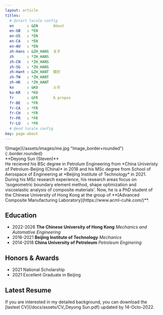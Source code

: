 ```yaml
---
layout: article
titles:
  # @start locale config
  en      : &EN       About
  en-GB   : *EN
  en-US   : *EN
  en-CA   : *EN
  en-AU   : *EN
  zh-Hans : &ZH_HANS  关于
  zh      : *ZH_HANS
  zh-CN   : *ZH_HANS
  zh-SG   : *ZH_HANS
  zh-Hant : &ZH_HANT  關於
  zh-TW   : *ZH_HANT
  zh-HK   : *ZH_HANT
  ko      : &KO       소개
  ko-KR   : *KO
  fr      : &FR       À propos
  fr-BE   : *FR
  fr-CA   : *FR
  fr-CH   : *FR
  fr-FR   : *FR
  fr-LU   : *FR
  # @end locale config
key: page-about
---
```

<div class="grid-containre">
<div class="grid grid--p-2">
<div class="cell cell--12 cell--md-4 " markdown="1">
![Image](/assets/images/me.jpg "Image_border+rounded"){:.border.rounded}
</div>
<div class="cell cell--12 cell--md-auto" markdown="1">
**Deyong Sun (Steven)** <br/>
He recieved his BSc degree in Petrolum Engineering from *China Univeristy
of Petrolum-Beijing (China)* in 2018 and his MSc degree from School of
Aerospace of Engineering at *Beijing Institute of Technology* in 2021.
During his MSc research experience, his research areas focus on
'isogeometric boundary element method, shape optimization and viscoelastic
analysis of composite materials'. Now, he is a PhD student of the Chinese
University of Hong Kong at the group of **[Advanced Composite Manufacturing
Laboratory](https://www.acml-cuhk.com/)**.
</div>
</div>
</div>

## Education

* 2022-2026  **The Chinese University of Hong Kong** *Mechanics and Automative Engineering*
* 2018-2021  **Beijing Institute of Technology** *Mechanics*
* 2014-2018  **China University of Petroleum** *Petroleum Enginering*

## Honors & Awards

- 2021 National Scholarship
- 2021 Excellent Graduate in Beijing

## Latest Resume

If you are interested in my detailed background, you can download the [lastest CV](/docs/assets/CV_Deyong Sun.pdf) updated by 14-Octo-2022.
